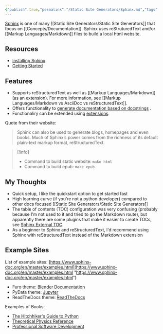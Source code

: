 ```yaml
---
{"publish":true,"permalink":"/Static Site Generators/Sphinx.md","tags":["static-site-generator"],"cssclasses":""}
---
```


[Sphinx](https://www.sphinx-doc.org/en/master/) is one of many [[Static Site Generators/Static Site Generators]] that focus on [[Concepts/Documentation]]. Sphinx uses reStruturedText and/or [[Markup Languages/Markdown]] files to build a local html website. 

## Resources

- [Installing Sphinx](https://www.sphinx-doc.org/en/master/usage/installation.html)
- [Getting Started](https://www.sphinx-doc.org/en/master/usage/quickstart.html)

## Features

- Supports reStructuredText as well as [[Markup Languages/Markdown]] (as an extension). For more information, see [[Markup Languages/Markdown vs AsciiDoc vs reStructuredText]].
- Offers functionality to [generate documentation based on docstrings](https://www.sphinx-doc.org/en/master/tutorial/automatic-doc-generation.html) .
- Functionaliry can be extended using [extensions](https://www.sphinx-doc.org/en/master/usage/extensions/index.html).

Quote from their website:

> Sphinx can also be used to generate blogs, homepages and even books. Much of Sphinx’s power comes from the richness of its default plain-text markup format, reStructuredText.

> [!info]
> - Command to build static website: `make html`
> - Command to build epub: `make epub`

## My Thoughts

- Quick setup, I like the quickstart option to get started fast
- High learning curve (if you're not a python developer) compared to other docs focused [[Static Site Generators/Static Site Generators]]
- The table of contents (TOC) configuration was very confusing (probably because I'm not used to it and tried to go the Markdown route), but apparently there are some plugins that make it easier to create TOCs, see [Sphinx External TOC](https://github.com/executablebooks/sphinx-external-toc).
- As a beginner to Sphinx and reStructuredText, I'd recommend using Sphinx with reStructuredText instead of the Markdown extension

## Example Sites

List of example sites: [https://www.sphinx-doc.org/en/master/examples.html](https://www.sphinx-doc.org/en/master/examples.html "https://www.sphinx-doc.org/en/master/examples.html")
    
- Furo theme: [Blender Documentation](https://docs.blender.org/api/current/)
 - PyData theme: [Jupyter](https://docs.jupyter.org/en/latest/start/index.html)
 - ReadTheDocs theme: [ReadTheDocs](https://docs.readthedocs.io/en/stable/intro/sphinx.html)

Examples of Books:
- [The Hitchhiker's Guide to Python](https://docs.python-guide.org/)
- [Theoretical Physics Reference](https://www.theoretical-physics.com/dev/index.html)
- [Professional Software Development](https://mixmastamyk.bitbucket.io/pro_soft_dev/)
